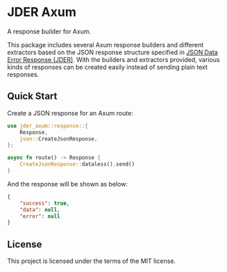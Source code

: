 # JDER Axum

A response builder for Axum.

This package includes several Axum response builders and different extractors based on the JSON response structure specified in [JSON Data Error Response (JDER)](https://github.com/alpheustangs/jder). With the builders and extractors provided, various kinds of responses can be created easily instead of sending plain text responses.

## Quick Start

Create a JSON response for an Axum route:

```rust
use jder_axum::response::{
    Response,
    json::CreateJsonResponse,
};

async fn route() -> Response {
    CreateJsonResponse::dataless().send()
}
```

And the response will be shown as below:

```json
{
    "success": true,
    "data": null,
    "error": null
}
```

## License

This project is licensed under the terms of the MIT license.
